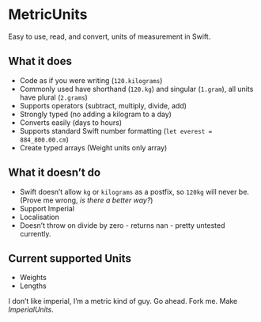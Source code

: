 # MetricUnits
Easy to use, read, and convert, units of measurement in Swift.

## What it does
* Code as if you were writing (`120.kilograms`)
* Commonly used have shorthand (`120.kg`) and singular (`1.gram`), all units have plural (`2.grams`)
* Supports operators (subtract, multiply, divide, add)
* Strongly typed (no adding a kilogram to a day)
* Converts easily (days to hours)
* Supports standard Swift number formatting (`let everest = 884_800.00.cm`)
* Create typed arrays (Weight units only array)

## What it doesn’t do
* Swift doesn’t allow `kg` or `kilograms` as a postfix, so `120kg` will never be. (Prove me wrong, *is there a better way?*)
* Support Imperial
* Localisation
* Doesn’t throw on divide by zero - returns nan - pretty untested currently.

## Current supported Units
* Weights
* Lengths

I don’t like imperial, I’m a metric kind of guy. Go ahead. Fork me. Make *ImperialUnits*.
